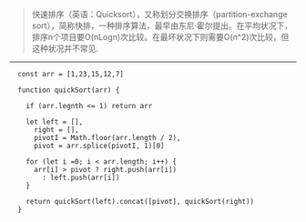 > 快速排序（英语：Quicksort），又称划分交换排序（partition-exchange sort），简称快排，一种排序算法，最早由东尼·霍尔提出。在平均状况下，排序n个项目要O(nLogn)次比较。在最坏状况下则需要O(n^2)次比较，但这种状况并不常见.


***

```
  const arr = [1,23,15,12,7]

  function quickSort(arr) {
    
    if (arr.legnth <= 1) return arr

    let left = [],
      right = [],
      pivotI = Math.floor(arr.length / 2),
      pivot = arr.splice(pivotI, 1)[0]

    for (let i =0; i < arr.length; i++) {
      arr[i] > pivot ? right.push(arr[i])
        : left.push(arr[i])
    }

    return quickSort(left).concat([pivot], quickSort(right))
  }
```